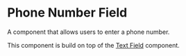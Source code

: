 # Phone Number Field

A component that allows users to enter a phone number.

This component is build on top of the [Text Field](/packages/components-next/components/text-field/text-field.html) component.

<ComponentPreview name="phone-number-field/examples/main" />